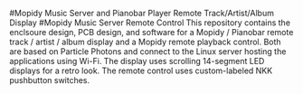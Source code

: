 #Mopidy Music Server and Pianobar Player Remote Track/Artist/Album Display
#Mopidy Music Server Remote Control
This repository contains the enclsoure design, PCB design, and software for a Mopidy / Pianobar remote track / artist / album display and a Mopidy remote playback control. Both are based on Particle Photons and connect to the Linux server hosting the applications using Wi-Fi. The display uses scrolling 14-segment LED displays for a retro look. The remote control uses custom-labeled NKK pushbutton switches.
